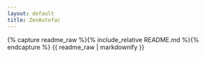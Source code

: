 ```yaml
---
layout: default
title: ZenAutofac
---
```


<!-- This page reuses the repository README as the site homepage -->
{% capture readme_raw %}{% include_relative README.md %}{% endcapture %}
{{ readme_raw | markdownify }}
